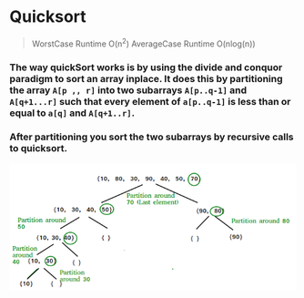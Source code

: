 # Quicksort
> WorstCase Runtime O(n<sup>2</sup>)
> AverageCase Runtime O(nlog(n))
### The way quickSort works is by using the divide and conquor paradigm to sort an array inplace. It does this by partitioning the array `A[p ,, r]` into two subarrays `A[p..q-1]` and `A[q+1...r]` such that every element of `a[p..q-1]` is less than or equal to `a[q]` and `A[q+1..r]`.
### After partitioning you sort the two subarrays by recursive calls to quicksort.
![](QuickSort.png)
